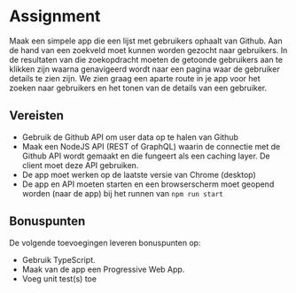 # Assignment
Maak een simpele app die een lijst met gebruikers ophaalt van Github. Aan de hand van een zoekveld moet kunnen worden gezocht naar gebruikers. In de resultaten van die zoekopdracht moeten de getoonde gebruikers aan te klikken zijn waarna genavigeerd wordt naar een pagina waar de gebruiker details te zien zijn. We zien graag een aparte route in je app voor het zoeken naar gebruikers en het tonen van de details van een gebruiker.

## Vereisten
- Gebruik de G​ithub API​ om user data op te halen van Github
- Maak een NodeJS API (REST of GraphQL) waarin de connectie met de
Github API wordt gemaakt en die fungeert als een caching layer. De client
moet deze API gebruiken.
- De app moet werken op de laatste versie van Chrome (desktop)
- De app en API moeten starten en een browserscherm moet geopend
worden (naar de app) bij het runnen van ​`npm run start` 

## Bonuspunten
De volgende toevoegingen leveren bonuspunten op:
- Gebruik TypeScript.​
- Maak van de app een ​Progressive Web App.​
- Voeg unit test(s) toe